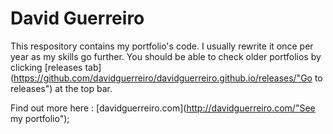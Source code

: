 David Guerreiro
========================

This respository contains my portfolio's code. I usually rewrite it once per year as my skills go further. You should be able to check older portfolios by clicking [releases tab](https://github.com/davidguerreiro/davidguerreiro.github.io/releases/"Go to releases") at the top bar.

Find out more here : [davidguerreiro.com](http://davidguerreiro.com/"See my portfolio");